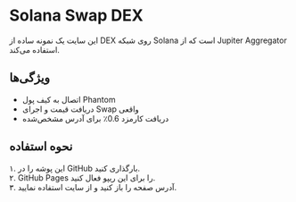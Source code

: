 # Solana Swap DEX

این سایت یک نمونه ساده از DEX روی شبکه Solana است که از Jupiter Aggregator استفاده می‌کند.

## ویژگی‌ها

- اتصال به کیف پول Phantom
- دریافت قیمت و اجرای Swap واقعی
- دریافت کارمزد 0.6٪ برای آدرس مشخص‌شده

## نحوه استفاده

۱. این پوشه را در GitHub بارگذاری کنید.  
۲. GitHub Pages را برای این ریپو فعال کنید.  
۳. آدرس صفحه را باز کنید و از سایت استفاده نمایید.
